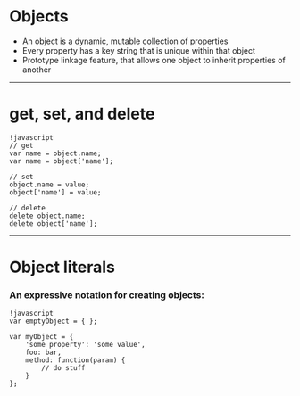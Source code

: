 # Objects

* An object is a dynamic, mutable collection of properties
* Every property has a key string that is unique within that object
* Prototype linkage feature, that allows one object to inherit properties of another

---

# get, set, and delete

	!javascript
	// get
	var name = object.name;
	var name = object['name'];

	// set
	object.name = value;
	object['name'] = value;

	// delete
	delete object.name;
	delete object['name'];

---

# Object literals

### An expressive notation for creating objects:

	!javascript
	var emptyObject = { };

	var myObject = {
		'some property': 'some value',
		foo: bar,
		method: function(param) {
			// do stuff
		}
	};